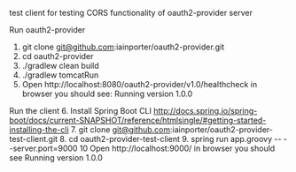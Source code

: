 test client for testing CORS functionality of oauth2-provider server

Run oauth2-provider

1. git clone git@github.com:iainporter/oauth2-provider.git
2. cd oauth2-provider
3. ./gradlew clean build
4. ./gradlew tomcatRun
5. Open http://localhost:8080/oauth2-provider/v1.0/healthcheck in browser
you should see: Running version 1.0.0

Run the client
6. Install Spring Boot CLI http://docs.spring.io/spring-boot/docs/current-SNAPSHOT/reference/htmlsingle/#getting-started-installing-the-cli
7. git clone git@github.com:iainporter/oauth2-provider-test-client.git
8. cd oauth2-provider-test-client
9. spring run app.groovy -- --server.port=9000
10 Open http://localhost:9000/ in browser
you should see Running version 1.0.0